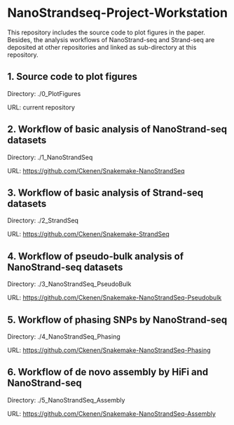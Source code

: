 # NanoStrandseq-Project-Workstation

This repository includes the source code to plot figures in the paper. Besides, the analysis workflows of NanoStrand-seq and Strand-seq are deposited at other repositories and linked as sub-directory at this repository.

## 1. Source code to plot figures
    
Directory: ./0_PlotFigures

URL: current repository

## 2. Workflow of basic analysis of NanoStrand-seq datasets

Directory: ./1_NanoStrandSeq

URL: https://github.com/Ckenen/Snakemake-NanoStrandSeq

## 3. Workflow of basic analysis of Strand-seq datasets

Directory: ./2_StrandSeq

URL: https://github.com/Ckenen/Snakemake-StrandSeq

## 4. Workflow of pseudo-bulk analysis of NanoStrand-seq datasets

Directory: ./3_NanoStrandSeq_PseudoBulk

URL: https://github.com/Ckenen/Snakemake-NanoStrandSeq-Pseudobulk

## 5. Workflow of phasing SNPs by NanoStrand-seq

Directory: ./4_NanoStrandSeq_Phasing

URL: https://github.com/Ckenen/Snakemake-NanoStrandSeq-Phasing

## 6. Workflow of de novo assembly by HiFi and NanoStrand-seq

Directory: ./5_NanoStrandSeq_Assembly

URL: https://github.com/Ckenen/Snakemake-NanoStrandSeq-Assembly
